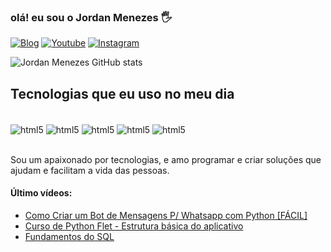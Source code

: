 ### olá! eu sou o Jordan Menezes 🖐️

[![Blog](https://img.shields.io/website?label=SujeitoProgramador.com&style=for-the-badge&url=https://sujeitoprogramador.com/)](https://sujeitoprogramador.com)
[![Youtube](https://img.shields.io/badge/YouTube-FF0000?style=for-the-badge&logo=youtube&logoColor=white)](https://www.youtube.com/devprender)
[![Instagram](https://img.shields.io/badge/Instagram-E4405F?style=for-the-badge&logo=instagram&logoColor=white)](https://instagram.com/jordanmenezess)


![Jordan Menezes GitHub stats](https://github-readme-stats.vercel.app/api?username=devjordanmenezes&show_icons=true&theme=chartreuse-dark)

## Tecnologias que eu uso no meu dia

<div style="display: inline_block"><br/>
  <img align="center" alt="html5" src="https://img.shields.io/badge/C-00599C?style=for-the-badge&logo=c&logoColor=white"/>
  <img align="center" alt="html5" src="https://img.shields.io/badge/Python-14354C?style=for-the-badge&logo=python&logoColor=white"/>
  <img align="center" alt="html5" src="https://img.shields.io/badge/HTML5-E34F26?style=for-the-badge&logo=html5&logoColor=white"/>
  <img align="center" alt="html5" src="https://img.shields.io/badge/CSS3-1572B6?style=for-the-badge&logo=css3&logoColor=white"/>  
  <img align="center" alt="html5" src="https://img.shields.io/badge/JavaScript-F7DF1E?style=for-the-badge&logo=javascript&logoColor=black"/>
</div><br/>

Sou um apaixonado por tecnologias, e amo programar e criar soluções que ajudam e facilitam a vida das pessoas.

#### Último vídeos:

- [Como Criar um Bot de Mensagens P/ Whatsapp com Python [FÁCIL]](https://www.youtube.com/watch?v=gv9dRvkn0rI)<br/>
- [Curso de Python Flet - Estrutura básica do aplicativo](https://www.youtube.com/watch?v=dmY03-pD5_o)<br/>
- [Fundamentos do SQL](https://www.youtube.com/watch?v=ncgEQBONI_w)<br/>
